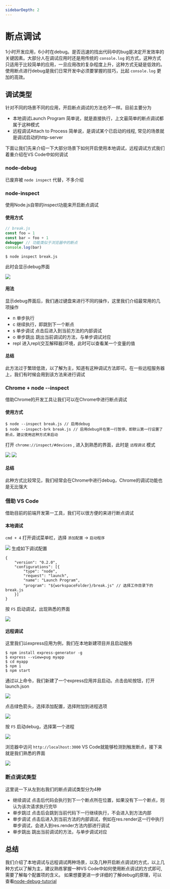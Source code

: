 ```yaml
---
sidebarDepth: 2
---
```


# 断点调试

1小时开发应用，6小时在debug。是否迅速的找出代码中的bug是决定开发效率的关键因素。大部分人在调试应用时还是用传统的 `console.log` 的方式，这种方式只适用于比较简单的应用，一旦应用改的复杂程度上升，这种方式无疑是低效的。使用断点进行debug是我们日常开发中必须要掌握的技巧，比起 `console.log` 更加的高效。

## 调试类型

针对不同的场景不同的应用，开启断点调试的方法也不一样。目前主要分为

* 本地调试Launch Program 简单说，就是直接执行，上文最简单的断点调试都属于这种模式
* 远程调试Attach to Process 简单说，是调试某个已启动的线程, 常见的场景就是调试启动的http-server

下面让我们先来介绍一下大部分场景下如何开启使用本地调试，远程调试方式我们着重介绍在VS Code中如何调试

### node-debug

已废弃被 `node inspect` 代替，不多介绍

### node-inspect

使用Node.js自带的inspect功能来开启断点调试

#### 使用方式

``` js
// break.js
const foo = 1
const bar = foo + 1
debugger // 功能类似于浏览器中的断点
console.log(bar)
```

``` 
$ node inspect break.js
```

此时会显示debug界面

![](https://img.alicdn.com/tfs/TB12k.CcAY2gK0jSZFgXXc5OFXa-1134-856.jpg)

#### 用法

显示debug界面后，我们通过键盘来进行不同的操作，这里我们介绍最常用的几项操作

* n 单步执行
* c 继续执行，即跳到下一个断点
* s 单步调试 点击后进入到当前方法的内部调试
* o 单步跳出 跳出当前调试的方法，与单步调试对应
* repl 进入repl(交互解释器)环境，此时可以查看某一个变量的值

#### 总结

此方法过于繁琐低效，以了解为主，知道有这种调试方法即可。在一些远程服务器上，我们有时候会用到该方法来进行调试

### Chrome + node --inspect

借助Chrome的开发工具让我们可以在Chrome中进行断点调试

#### 使用方式

``` 
$ node --inspect break.js // 启用debug
$ node --inspect-brk break.js // 启用debug并在第一行暂停，即默认第一行设置了断点，建议使用这种方式来启动
```

打开 `chrome://inspect/#devices` , 进入到熟悉的界面，此时是 `远程调试` 模式

![](https://img.alicdn.com/tfs/TB17cIHcBv0gK0jSZKbXXbK2FXa-1346-624.png)
![](https://img.alicdn.com/tfs/TB10VoIcxv1gK0jSZFFXXb0sXXa-1514-534.png)

#### 总结

此种方式比较常见，我们经常会在Chrome中进行debug，Chrome的调试功能也是无比强大

### 借助 VS Code

借助目前的前端开发第一工具，我们可以很方便的来进行断点调试

#### 本地调试

 `cmd + 4` 打开调试菜单栏，选择 `添加配置` -> `启动程序` 

![](https://img.alicdn.com/tfs/TB1e8sMcrH1gK0jSZFwXXc7aXXa-1364-668.png)
生成如下调试配置

``` 
{
    "version": "0.2.0",
    "configurations": [{
        "type": "node",
        "request": "launch",
        "name": "Launch Program",
        "program": "${workspaceFolder}/break.js" // 选择工作目录下的break.js
    }]
}
```

按 `F5` 启动调试，出现熟悉的界面

![](https://img.alicdn.com/tfs/TB17pkOcuH2gK0jSZJnXXaT1FXa-1002-346.png)

#### 远程调试

这里我们以express应用为例，我们在本地新建项目并且启动服务

``` 
$ npm install express-generator -g
$ express --view=pug myapp
$ cd myapp
$ npm i
$ npm start
```

通过以上命令，我们新建了一个express应用并且启动。点击齿轮按钮，打开launch.json

![](https://gw.alicdn.com/tfs/TB1iKQHXxv1gK0jSZFFXXb0sXXa-1734-628.png)

点击绿色箭头，选择添加配置，选择附加到进程选项

![](https://gw.alicdn.com/tfs/TB1hUEHXrj1gK0jSZFuXXcrHpXa-1054-716.png)

按 `F5` 启动debug，选择第一个进程

![](https://gw.alicdn.com/tfs/TB1kkIGXAT2gK0jSZFkXXcIQFXa-1438-662.jpg)

浏览器中访问 `http://localhost:3000` VS Code就能够检测到触发断点，接下来就是我们熟悉的界面

![](https://gw.alicdn.com/tfs/TB1yHgIXrr1gK0jSZFDXXb9yVXa-1122-436.jpg)

### 断点调试类型

这里说一下从左到右我们的断点调试类型分为4种

* 继续调试 点击后代码会执行到下一个断点所在位置，如果没有下一个断点，则认为该次请求执行完毕
* 单步跳过 点击后会跳到当前代码下一行继续执行，不会进入到方法内部
* 单步调试 点击后进入到当前方法的内部调试，例如在res.render这一行中执行单步调试，会进入到res.render方法内部进行调试
* 单步跳出 跳出当前调试的方法，与单步调试对应

## 总结

我们介绍了本地调试与远程调试两种场景，以及几种开启断点调试的方式，以上几种方式以了解为主，建议熟练掌握一种VS Code中如何使用断点调试的方式即可, 需要了解每个配置项的含义。
如果想要更进一步详细的了解debug的原理，可以查看[node-debug-tutorial](https://i5ting.github.io/node-debug-tutorial/#1)
